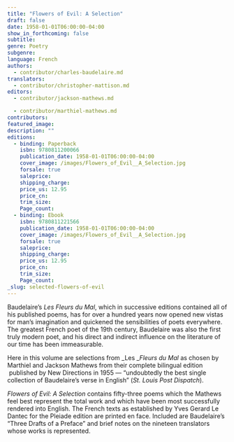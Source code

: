 ```yaml
---
title: "Flowers of Evil: A Selection"
draft: false
date: 1958-01-01T06:00:00-04:00
show_in_forthcoming: false
subtitle:
genre: Poetry
subgenre:
language: French
authors:
  - contributor/charles-baudelaire.md
translators:
  - contributor/christopher-mattison.md
editors:
  - contributor/jackson-mathews.md

  - contributor/marthiel-mathews.md
contributors:
featured_image:
description: ""
editions:
  - binding: Paperback
    isbn: 9780811200066
    publication_date: 1958-01-01T06:00:00-04:00
    cover_image: /images/Flowers_of_Evil__A_Selection.jpg
    forsale: true
    saleprice:
    shipping_charge:
    price_us: 12.95
    price_cn:
    trim_size:
    Page_count:
  - binding: Ebook
    isbn: 9780811221566
    publication_date: 1958-01-01T06:00:00-04:00
    cover_image: /images/Flowers_of_Evil__A_Selection.jpg
    forsale: true
    saleprice:
    shipping_charge:
    price_us: 12.95
    price_cn:
    trim_size:
    Page_count:
_slug: selected-flowers-of-evil
---
```


Baudelaire’s _Les_ _Fleurs du Mal_, which in successive editions contained all of his published poems, has for over a hundred years now opened new vistas for man’s imagination and quickened the sensibilities of poets everywhere. The greatest French poet of the 19th century, Baudelaire was also the first truly modern poet, and his direct and indirect influence on the literature of our time has been immeasurable. 

Here in this volume are selections from _Les __Fleurs du Mal_ as chosen by Marthiel and Jackson Mathews from their complete bilingual edition  published by New Directions in 1955 — “undoubtedly the best single collection of Baudelaire’s verse in English” (_St. Louis Post Dispatch_).

_Flowers of Evil: A Selection_ contains fifty-three poems which the Mathews feel best represent the total work and which have been most successfully rendered into English. The French texts as established by Yves Gerard Le Dantec for the Pleiade edition are printed en face. Included are Baudelaire’s “Three Drafts of a Preface” and brief notes on the nineteen translators whose works is represented.

